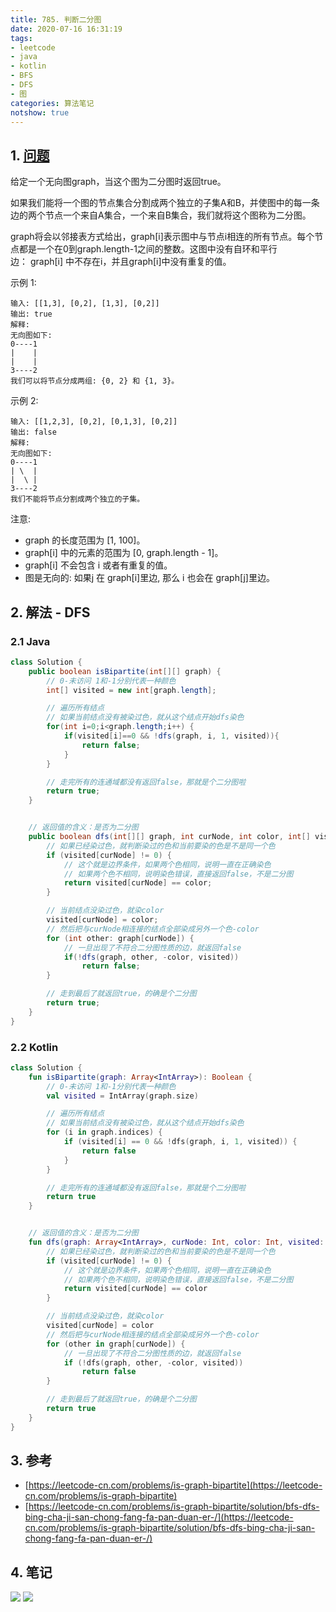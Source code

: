 ```yaml
---
title: 785. 判断二分图
date: 2020-07-16 16:31:19
tags:
- leetcode
- java
- kotlin
- BFS
- DFS
- 图
categories: 算法笔记
notshow: true
---
```

## 1. [问题](https://leetcode-cn.com/problems/is-graph-bipartite)
给定一个无向图graph，当这个图为二分图时返回true。

如果我们能将一个图的节点集合分割成两个独立的子集A和B，并使图中的每一条边的两个节点一个来自A集合，一个来自B集合，我们就将这个图称为二分图。

graph将会以邻接表方式给出，graph[i]表示图中与节点i相连的所有节点。每个节点都是一个在0到graph.length-1之间的整数。这图中没有自环和平行边： graph[i] 中不存在i，并且graph[i]中没有重复的值。
<!--more-->


示例 1:
```
输入: [[1,3], [0,2], [1,3], [0,2]]
输出: true
解释: 
无向图如下:
0----1
|    |
|    |
3----2
我们可以将节点分成两组: {0, 2} 和 {1, 3}。
```

示例 2:
```
输入: [[1,2,3], [0,2], [0,1,3], [0,2]]
输出: false
解释: 
无向图如下:
0----1
| \  |
|  \ |
3----2
我们不能将节点分割成两个独立的子集。
```

注意:
- graph 的长度范围为 [1, 100]。
- graph[i] 中的元素的范围为 [0, graph.length - 1]。
- graph[i] 不会包含 i 或者有重复的值。
- 图是无向的: 如果j 在 graph[i]里边, 那么 i 也会在 graph[j]里边。


## 2. 解法 - DFS

### 2.1 Java
```java
class Solution {
    public boolean isBipartite(int[][] graph) {
        // 0-未访问 1和-1分别代表一种颜色
        int[] visited = new int[graph.length];

        // 遍历所有结点
        // 如果当前结点没有被染过色，就从这个结点开始dfs染色
        for(int i=0;i<graph.length;i++) {
            if(visited[i]==0 && !dfs(graph, i, 1, visited)){
                return false;
            }
        }

        // 走完所有的连通域都没有返回false，那就是个二分图啦
        return true;
    }


    // 返回值的含义：是否为二分图
    public boolean dfs(int[][] graph, int curNode, int color, int[] visited) {
        // 如果已经染过色，就判断染过的色和当前要染的色是不是同一个色
        if (visited[curNode] != 0) {
            // 这个就是边界条件，如果两个色相同，说明一直在正确染色
            // 如果两个色不相同，说明染色错误，直接返回false，不是二分图
            return visited[curNode] == color;
        }

        // 当前结点没染过色，就染color
        visited[curNode] = color;
        // 然后把与curNode相连接的结点全部染成另外一个色-color
        for (int other: graph[curNode]) {
            // 一旦出现了不符合二分图性质的边，就返回false
            if(!dfs(graph, other, -color, visited))
                return false;
        }

        // 走到最后了就返回true，的确是个二分图
        return true;
    }
}
```

### 2.2 Kotlin
```kotlin
class Solution {
    fun isBipartite(graph: Array<IntArray>): Boolean {
        // 0-未访问 1和-1分别代表一种颜色
        val visited = IntArray(graph.size)

        // 遍历所有结点
        // 如果当前结点没有被染过色，就从这个结点开始dfs染色
        for (i in graph.indices) {
            if (visited[i] == 0 && !dfs(graph, i, 1, visited)) {
                return false
            }
        }

        // 走完所有的连通域都没有返回false，那就是个二分图啦
        return true
    }


    // 返回值的含义：是否为二分图
    fun dfs(graph: Array<IntArray>, curNode: Int, color: Int, visited: IntArray): Boolean {
        // 如果已经染过色，就判断染过的色和当前要染的色是不是同一个色
        if (visited[curNode] != 0) {
            // 这个就是边界条件，如果两个色相同，说明一直在正确染色
            // 如果两个色不相同，说明染色错误，直接返回false，不是二分图
            return visited[curNode] == color
        }

        // 当前结点没染过色，就染color
        visited[curNode] = color
        // 然后把与curNode相连接的结点全部染成另外一个色-color
        for (other in graph[curNode]) {
            // 一旦出现了不符合二分图性质的边，就返回false
            if (!dfs(graph, other, -color, visited))
                return false
        }

        // 走到最后了就返回true，的确是个二分图
        return true
    }
}
```

## 3. 参考
- [https://leetcode-cn.com/problems/is-graph-bipartite](https://leetcode-cn.com/problems/is-graph-bipartite)
- [https://leetcode-cn.com/problems/is-graph-bipartite/solution/bfs-dfs-bing-cha-ji-san-chong-fang-fa-pan-duan-er-/](https://leetcode-cn.com/problems/is-graph-bipartite/solution/bfs-dfs-bing-cha-ji-san-chong-fang-fa-pan-duan-er-/)

## 4. 笔记
![](https://777blog.oss-cn-shanghai.aliyuncs.com/leetcode/leetcode-785-1.jpg)
![](https://777blog.oss-cn-shanghai.aliyuncs.com/leetcode/leetcode-785-2.jpg)



